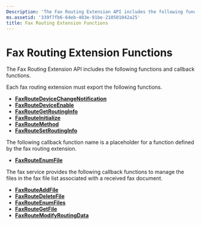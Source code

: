 ```yaml
---
Description: 'The Fax Routing Extension API includes the following functions and callback functions.'
ms.assetid: '339f7fb6-64eb-403e-91be-210501042a25'
title: Fax Routing Extension Functions
---
```


# Fax Routing Extension Functions

The Fax Routing Extension API includes the following functions and callback functions.

Each fax routing extension must export the following functions.

-   [**FaxRouteDeviceChangeNotification**](-mfax-faxroutedevicechangenotification.md)
-   [**FaxRouteDeviceEnable**](-mfax-faxroutedeviceenable.md)
-   [**FaxRouteGetRoutingInfo**](-mfax-faxroutegetroutinginfo.md)
-   [**FaxRouteInitialize**](-mfax-faxrouteinitialize.md)
-   [**FaxRouteMethod**](-mfax-faxroutemethod.md)
-   [**FaxRouteSetRoutingInfo**](-mfax-faxroutesetroutinginfo.md)

The following callback function name is a placeholder for a function defined by the fax routing extension.

-   [**FaxRouteEnumFile**](-mfax-faxrouteenumfile.md)

The fax service provides the following callback functions to manage the files in the fax file list associated with a received fax document.

-   [**FaxRouteAddFile**](-mfax-faxrouteaddfile.md)
-   [**FaxRouteDeleteFile**](-mfax-faxroutedeletefile.md)
-   [**FaxRouteEnumFiles**](-mfax-faxrouteenumfiles.md)
-   [**FaxRouteGetFile**](-mfax-faxroutegetfile.md)
-   [**FaxRouteModifyRoutingData**](-mfax-faxroutemodifyroutingdata.md)

 

 



